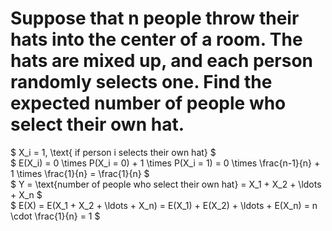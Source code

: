 # Suppose that n people throw their hats into the center of a room. The hats are mixed up, and each person randomly selects one. Find the expected number of people who select their own hat.
$ X_i = 1, \text{ if person i selects their own hat} $\
$ E(X_i) = 0 \times P(X_i = 0) + 1 \times P(X_i = 1) = 0 \times \frac{n-1}{n} + 1 \times \frac{1}{n} = \frac{1}{n} $\
$ Y = \text{number of people who select their own hat} = X_1 + X_2 + \ldots + X_n $\
$ E(X) = E(X_1 + X_2 + \ldots + X_n) = E(X_1) + E(X_2) + \ldots + E(X_n) = n \cdot \frac{1}{n} = 1 $
# 